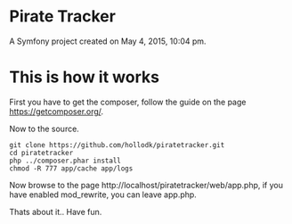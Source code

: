 Pirate Tracker
==============

A Symfony project created on May 4, 2015, 10:04 pm.

This is how it works
====================

First you have to get the composer, follow the guide on the page https://getcomposer.org/.

Now to the source.

~~~~
git clone https://github.com/hollodk/piratetracker.git
cd piratetracker
php ../composer.phar install
chmod -R 777 app/cache app/logs
~~~~
Now browse to the page http://localhost/piratetracker/web/app.php, if you have enabled mod_rewrite, you can leave app.php.

Thats about it.. Have fun.
